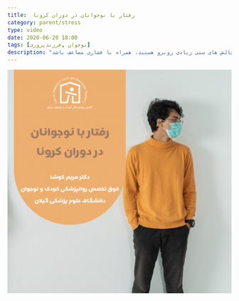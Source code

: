 ```yaml
---
title:  رفتار با نوجوانان در دوران کرونا
category: parent/stress
type: video
date: 2020-06-20 18:00
tags: [نوجوان ,فرزندپروری]
description: "کنار آمدن با بحران کرونا می تواند برای نوجوانان که خود با چالش های سنی زیادی روبرو هستند، همراه با فشاری مضاعف باشد ..."
---
```


[![](../../static/images/koosha-teen-cover.png)](../../static/videos/koosha-teen.mp4)